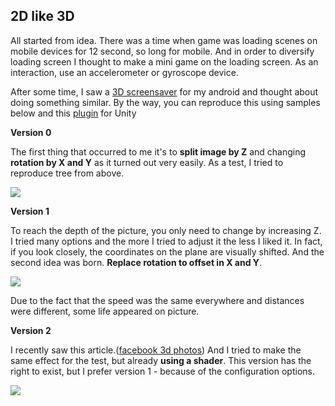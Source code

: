 ## 2D like 3D

All started from idea. There was a time when game was loading scenes on mobile devices for 12 second, so long for mobile. And in order to diversify loading screen I thought to make a mini game on the loading screen. As an interaction, use an accelerometer or gyroscope device. 

After some time, I saw a [3D screensaver](https://play.google.com/store/search?q=3dwallpapers) for my android and thought about doing something similar.
By the way, you can reproduce this using samples below and this [plugin](https://assetstore.unity.com/packages/tools/integration/ulivewallpaper-indie-52110) for Unity

**Version 0**

The first thing that occurred to me it's to **split image by Z** and changing **rotation by X and Y** as it turned out very easily. As a test, I tried to reproduce tree from above. 

![](http://drive.google.com/uc?export=view&id=1Bz4JYuhdATN4j4WE34sfIljG9iHCLjhO)

**Version 1**

To reach the depth of the picture, you only need to change by increasing Z. I tried many options and the more I tried to adjust it the less I liked it. In fact, if you look closely, the coordinates on the plane are visually shifted. And the second idea was born. **Replace rotation to offset in X and Y**. 

![](http://drive.google.com/uc?export=view&id=1XH0tB7NnfYA0XfgyJ7pVxm_0GLX61MuF)

Due to the fact that the speed was the same everywhere and distances were different, some life appeared on picture.

**Version 2**

I recently saw this article.([facebook 3d photos](https://www.alanzucconi.com/2019/01/01/facebook-3d-photos/))
And I tried to make the same effect for the test, but already **using a shader**. This version has the right to exist, but I prefer version 1 - because of the configuration options.

![](http://drive.google.com/uc?export=view&id=1X9Y928z-0otB2s5vlfJGK27GB7Oup2F5)
